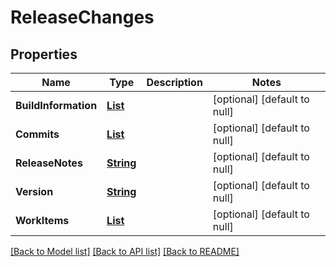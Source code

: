 # ReleaseChanges
## Properties

Name | Type | Description | Notes
------------ | ------------- | ------------- | -------------
**BuildInformation** | [**List**](ReleasePackageVersionBuildInformation.md) |  | [optional] [default to null]
**Commits** | [**List**](CommitDetails.md) |  | [optional] [default to null]
**ReleaseNotes** | [**String**](string.md) |  | [optional] [default to null]
**Version** | [**String**](string.md) |  | [optional] [default to null]
**WorkItems** | [**List**](WorkItemLink.md) |  | [optional] [default to null]

[[Back to Model list]](../README.md#documentation-for-models) [[Back to API list]](../README.md#documentation-for-api-endpoints) [[Back to README]](../README.md)

